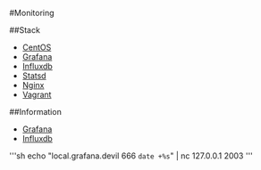 #Monitoring

##Stack

* [CentOS](http://www.centos.org/)
* [Grafana](http://grafana.org/)
* [Influxdb](http://influxdb.com/)
* [Statsd](https://github.com/etsy/statsd/)
* [Nginx](http://nginx.org/)
* [Vagrant](https://www.vagrantup.com/)

##Information

* [Grafana](http://localhost:8080/grafana)
* [Influxdb](http://localhost:8083)


'''sh
echo "local.grafana.devil 666 `date +%s`" | nc 127.0.0.1 2003
'''


